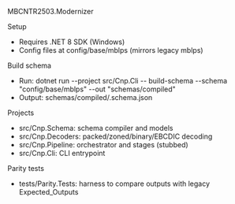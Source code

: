 MBCNTR2503.Modernizer

Setup
- Requires .NET 8 SDK (Windows)
- Config files at config/base/mblps (mirrors legacy mblps)

Build schema
- Run: dotnet run --project src/Cnp.Cli -- build-schema --schema "config/base/mblps" --out "schemas/compiled"
- Output: schemas/compiled/<sha>.schema.json

Projects
- src/Cnp.Schema: schema compiler and models
- src/Cnp.Decoders: packed/zoned/binary/EBCDIC decoding
- src/Cnp.Pipeline: orchestrator and stages (stubbed)
- src/Cnp.Cli: CLI entrypoint

Parity tests
- tests/Parity.Tests: harness to compare outputs with legacy Expected_Outputs


